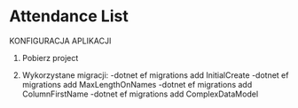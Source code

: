 # Attendance List
KONFIGURACJA APLIKACJI

1. Pobierz project

2. Wykorzystane migracji:
-dotnet ef migrations add InitialCreate
-dotnet ef migrations add MaxLengthOnNames
-dotnet ef migrations add ColumnFirstName
-dotnet ef migrations add ComplexDataModel
